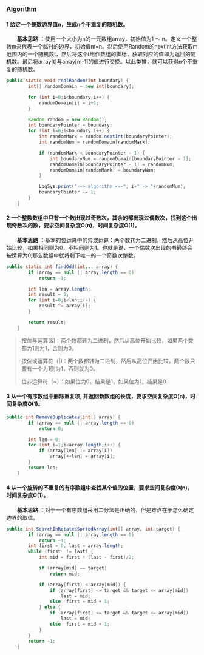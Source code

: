 ### Algorithm

#### 1 给定一个整数边界值n，生成n个不重复的随机数。[](#algorithm_0)
&emsp;&emsp;**基本思路** ：使用一个大小为n的一元数组array，初始值为1 ～ n。定义一个整数m来代表一个临时的边界，初始值m=n。然后使用Random的nextInt方法获取m范围内的一个随机数t，然后将这个t用作数组的脚标，获取对应的值即为返回的随机数。最后将array\[t\]与array\[m-1\]的值进行交换。以此类推，就可以获得n个不重复的随机数。
```java
public static void realRandom(int boundary) {
        int[] randomDomain = new int[boundary];

        for (int i=0;i<boundary;i++) {
            randomDomain[i] = i+1;
        }

        Random random = new Random();
        int boundaryPointer = boundary;
        for (int i=0;i<boundary;i++) {
            int randomMark = random.nextInt(boundaryPointer);
            int randomNum = randomDomain[randomMark];

            if (randomMark < boundaryPointer - 1) {
                int boundaryNum = randomDomain[boundaryPointer - 1];
                randomDomain[boundaryPointer - 1] = randomNum;
                randomDomain[randomMark] = boundaryNum;
            }

            LogSys.print("--> algorithm <--", i+" -> "+randomNum);
            boundaryPointer -= 1;
        }
    }
```

#### 2 一个整数数组中只有一个数出现过奇数次，其余的都出现过偶数次，找到这个出现奇数次的数，要求空间复杂度O(n)，时间复杂度O(1)。[](#algorithm_1)
&emsp;&emsp;**基本思路** ：基本的位运算中的异或运算：两个数转为二进制，然后从高位开始比较，如果相同则为0，不相同则为1。也就是说，一个偶数次出现的书最终会被运算为0,那么数组中就将剩下唯一的一个奇数次整数。   
```java
public static int findOdd(int... array) {
        if (array == null || array.length == 0)
            return -1;

        int len = array.length;
        int result = 0;
        for (int i=0;i<len;i++) {
            result ^= array[i];
        }

        return result;
    }
```   
> 按位与运算(&)：两个数都转为二进制，然后从高位开始比较，如果两个数都为1则为1，否则为0。  
>
>按位或运算符（|)：两个数都转为二进制，然后从高位开始比较，两个数只要有一个为1则为1，否则就为0。
>
>位非运算符（~）：如果位为0，结果是1，如果位为1，结果是0.


#### 3 从一个有序数组中删除重复项, 并返回新数组的长度，要求空间复杂度O(n)，时间复杂度O(1)。[](#algorithm_2)
```java
public int RemoveDuplicates(int[] array) {
        if (array == null || array.length == 0)
            return 0;

        int len = 0;
        for (int i=1;i<array.length;i++) {
            if (array[len] != array[i])
                array[++len] = array[i];
        }
        return len;
    }
```

#### 4 从一个旋转的不重复的有序数组中查找某个值的位置，要求空间复杂度O(n)，时间复杂度O(1)。[](#algorithm_3)
&emsp;&emsp;**基本思路** ：对于一个有序数组采用二分法是正确的，但是难点在于怎么确定边界的取值。
```java
public int SearchInRotatedSortedArray(int[] array, int target) {
        if (array == null || array.length == 0)
            return -1;
        int first = 0, last = array.length;
        while (first  != last) {
            int mid = first + (last - first)/2;

            if (array[mid] == target)
                return mid;

            if (array[first] < array[mid]) {
                if (array[first] <= target && target <= array[mid])
                    last = mid;
                else  first = mid + 1;
            } else {
                if (array[first] <= target && target <= array[mid])
                    last = mid;
                else  first = mid + 1;
            }
        }
        return -1;
    }
```

